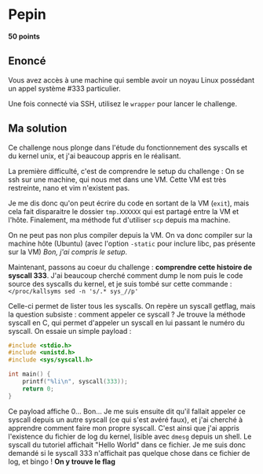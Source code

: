 # Pepin

**50 points**

## Enoncé

Vous avez accès à une machine qui semble avoir un noyau Linux possédant un appel système \#333 particulier.

Une fois connecté via SSH, utilisez le `wrapper` pour lancer le challenge.

## Ma solution

Ce challenge nous plonge dans l'étude du fonctionnement des syscalls et du kernel
unix, et j'ai beaucoup appris en le réalisant.

La première difficulté, c'est de comprendre le setup du challenge : On se ssh sur
une machine, qui nous met dans une VM. Cette VM est très restreinte, nano et vim
n'existent pas.

Je me dis donc qu'on peut écrire du code en sortant de la VM (`exit`), mais cela
fait disparaitre le dossier `tmp.XXXXXX` qui est partagé entre la VM et l'hôte.
Finalement, ma méthode fut d'utiliser `scp` depuis ma machine.

On ne peut pas non plus compiler depuis la VM. On va donc compiler sur la machine
hôte (Ubuntu) (avec l'option `-static` pour inclure libc, pas présente sur la VM)
*Bon, j'ai compris le setup*.

Maintenant, passons au coeur du challenge : **comprendre cette histoire de syscall 333**.
J'ai beaucoup cherché comment dump le nom puis le code source des syscalls du kernel, et
je suis tombé sur cette commande : `</proc/kallsyms sed -n 's/.* sys_//p'`

Celle-ci permet de lister tous les syscalls. On repère un syscall getflag, mais
la question subsiste : comment appeler ce syscall ?
Je trouve la méthode syscall en C, qui permet d'appeler un syscall en lui passant
le numéro du syscall.
On essaie un simple payload :
```C
#include <stdio.h>
#include <unistd.h>
#include <sys/syscall.h>

int main() {
    printf("%li\n", syscall(333));
    return 0;
}
```
Ce payload affiche 0... Bon...
Je me suis ensuite dit qu'il fallait appeler ce syscall depuis un autre syscall (ce qui s'est avéré faux),
et j'ai cherché à apprendre comment faire mon propre syscall. C'est ainsi que
j'ai appris l'existence du fichier de log du kernel, lisible avec `dmesg` depuis
un shell.
Le syscall du tutoriel affichait "Hello World" dans ce fichier. Je me suis donc
demandé si le syscall 333 n'affichait pas quelque chose dans ce fichier de log,
et bingo ! **On y trouve le flag**
